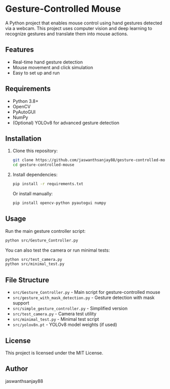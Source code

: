 # Gesture-Controlled Mouse

A Python project that enables mouse control using hand gestures detected via a webcam. This project uses computer vision and deep learning to recognize gestures and translate them into mouse actions.

## Features
- Real-time hand gesture detection
- Mouse movement and click simulation
- Easy to set up and run

## Requirements
- Python 3.8+
- OpenCV
- PyAutoGUI
- NumPy
- (Optional) YOLOv8 for advanced gesture detection

## Installation
1. Clone this repository:
   ```sh
   git clone https://github.com/jaswanthsanjay88/gesture-controlled-mouse.git
   cd gesture-controlled-mouse
   ```
2. Install dependencies:
   ```sh
   pip install -r requirements.txt
   ```
   Or install manually:
   ```sh
   pip install opencv-python pyautogui numpy
   ```

## Usage
Run the main gesture controller script:
```sh
python src/Gesture_Controller.py
```

You can also test the camera or run minimal tests:
```sh
python src/test_camera.py
python src/minimal_test.py
```

## File Structure
- `src/Gesture_Controller.py` - Main script for gesture-controlled mouse
- `src/gesture_with_mask_detection.py` - Gesture detection with mask support
- `src/simple_gesture_controller.py` - Simplified version
- `src/test_camera.py` - Camera test utility
- `src/minimal_test.py` - Minimal test script
- `src/yolov8n.pt` - YOLOv8 model weights (if used)

## License
This project is licensed under the MIT License.

## Author
jaswanthsanjay88

